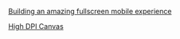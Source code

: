 [Building an amazing fullscreen mobile experience](http://www.html5rocks.com/en/mobile/fullscreen/)


[High DPI Canvas](http://www.html5rocks.com/en/tutorials/canvas/hidpi/)
